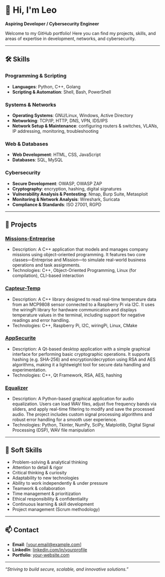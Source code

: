 # 👋 Hi, I'm Leo  
**Aspiring Developer / Cybersecurity Engineer**  

Welcome to my GitHub portfolio! Here you can find my projects, skills, and areas of expertise in development, networks, and cybersecurity.

---

## 🛠 Skills

### Programming & Scripting
- **Languages**: Python, C++, Golang  
- **Scripting & Automation**: Shell, Bash, PowerShell  

### Systems & Networks
- **Operating Systems**: GNU/Linux, Windows, Active Directory  
- **Networking**: TCP/IP, HTTP, DNS, VPN, IDS/IPS  
- **Network Setup & Maintenance**: configuring routers & switches, VLANs, IP addressing, monitoring, troubleshooting  

### Web & Databases
- **Web Development**: HTML, CSS, JavaScript  
- **Databases**: SQL, MySQL  

### Cybersecurity
- **Secure Development**: OWASP, OWASP ZAP  
- **Cryptography**: encryption, hashing, digital signatures 
- **Vulnerability Analysis & Pentesting**: Nmap, Burp Suite, Metasploit  
- **Monitoring & Network Analysis**: Wireshark, Suricata
- **Compliance & Standards**: ISO 27001, RGPD  

---

## 📂 Projects

### [Missions-Entreprise](https://github.com/LeoPinzano/Test)
- Description: A C++ application that models and manages company missions using object-oriented programming.
It features two core classes—Entreprise and Mission—to simulate real-world business operations and task assignments.
- Technologies: C++, Object-Oriented Programming, Linux (for compilation), CLI-based interaction  

### [Capteur-Temp](https://github.com/LeoPinzano/LibTemperature)
- Description: A C++ library designed to read real-time temperature data from an MCP9808 sensor connected to a Raspberry Pi via I2C.
It uses the wiringPi library for hardware communication and displays temperature values in the terminal,
including support for negative readings and error handling.
- Technologies: C++, Raspberry Pi, I2C, wiringPi, Linux, CMake

### [AppSecurite](https://github.com/LeoPinzano/appSecurite)
- Description: A Qt-based desktop application with a simple graphical interface for performing basic cryptographic operations.
It supports hashing (e.g. SHA-256) and encryption/decryption using RSA and AES algorithms,
making it a lightweight tool for secure data handling and experimentation. 
- Technologies: C++, Qt Framework, RSA, AES, hashing

### [Equalizer](https://github.com/LeoPinzano/InterfaceModificationSonore)
- Description: A Python-based graphical application for audio equalization.
Users can load WAV files, adjust five frequency bands via sliders, and apply real-time filtering to modify and save the processed audio.
The project includes custom signal processing algorithms and robust error handling for a smooth user experience.
- Technologies: Python, Tkinter, NumPy, SciPy, Matplotlib, Digital Signal Processing (DSP), WAV file manipulation

  

---

## 💼 Soft Skills
- Problem-solving & analytical thinking  
- Attention to detail & rigor  
- Critical thinking & curiosity  
- Adaptability to new technologies  
- Ability to work independently & under pressure  
- Teamwork & collaboration  
- Time management & prioritization  
- Ethical responsibility & confidentiality  
- Continuous learning & skill development  
- Project management (Scrum methodology)  

---

## 📫 Contact
- **Email**: [your.email@example.com]  
- **LinkedIn**: [linkedin.com/in/yourprofile](https://linkedin.com/in/yourprofile)  
- **Portfolio**: [your-website.com](https://your-website.com)  

---

*“Striving to build secure, scalable, and innovative solutions.”*

<!--
**LeoPinzano/LeoPinzano** is a ✨ _special_ ✨ repository because its `README.md` (this file) appears on your GitHub profile.

Here are some ideas to get you started:

- 🔭 I’m currently working on ...
- 🌱 I’m currently learning ...
- 👯 I’m looking to collaborate on ...
- 🤔 I’m looking for help with ...
- 💬 Ask me about ...
- 📫 How to reach me: ...
- 😄 Pronouns: ...
- ⚡ Fun fact: ...
-->
